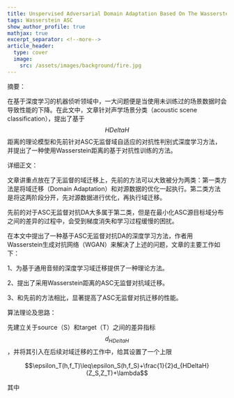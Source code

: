 ```yaml
---
title: Unspervised Adversarial Domain Adaptation Based On The Wasserstein Distance For Acoustic Scene Classification
tags: Wasserstein ASC
show_author_profile: true
mathjax: true
excerpt_separator: <!--more-->
article_header:
  type: cover
  image:
    src: /assets/images/background/fire.jpg
---
```


摘要：

在基于深度学习的机器侦听领域中，一大问题便是当使用未训练过的场景数据时会导致性能的下降。在此文中，文章针对声学场景分类（acoustic scene classification），提出了基于$$HDeltaH$$距离的理论模型和先前针对ASC无监督域自适应的对抗性判别式深度学习方法，并提出了一种使用Wasserstein距离的基于对抗性训练的方法。

<!--more-->

详细正文：

文章讲重点放在了无监督的域迁移上，先前的方法可以大致被分为两类：第一类方法是将域迁移（Domain Adaptation）和对源数据的优化一起执行。第二类方法是将这两阶段分开，先对源数据进行优化，再执行域迁移。

先前的对于ASC无监督对抗DA大多属于第二类，但是在最小化ASC源目标域分布之间的差异的过程中，会受到梯度消失和学习过程缓慢的困扰。

在本文中提出了一种基于ASC无监督对抗DA的深度学习方法，作者用Wasserstein生成对抗网络（WGAN）来解决了上述的问题，文章的主要工作如下：

1、为基于通用音频的深度学习域迁移提供了一种理论方法。

2、提出了采用Wasserstein距离的ASC无监督对抗域迁移。

3、和先前的方法相比，显著提高了ASC无监督对抗迁移的性能。

算法理论及思路：

先建立关于source（S）和target（T）之间的差异指标$$d_{HDeltaH}$$，并将其引入在后续对域迁移的工作中，给其设置了一个上限

$$\epsilon_T(h,f_T)\leq\epsilon_S(h,f_S)+\frac{1}{2}d_{HDeltaH}(Z_S,Z_T)+\lambda$$

其中